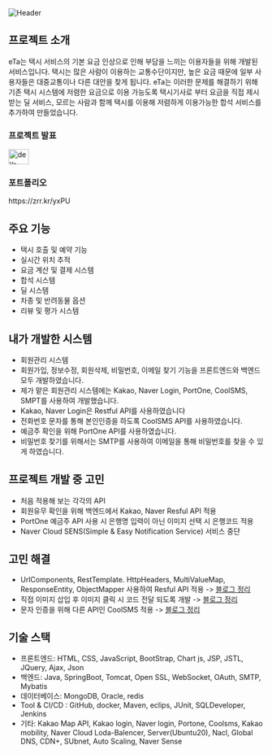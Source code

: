 
  <img src="https://capsule-render.vercel.app/api?type=soft&color=gradient&color1=F3E5AB&color2=ADD8E6&height=150&section=header&text=welcome👋👋&fontSize=50&animation=twinkling" alt="Header">


## 프로젝트 소개

eTa는 택시 서비스의 기본 요금 인상으로 인해 부담을 느끼는 이용자들을 위해 개발된 서비스입니다. 택시는 많은 사람이 이용하는 교통수단이지만, 높은 요금 때문에 일부 사용자들은 대중교통이나 다른 대안을 찾게 됩니다. eTa는 이러한 문제를 해결하기 위해 기존 택시 시스템에 저렴한 요금으로 이용 가능도록 택시기사로 부터 요금을 직접 제시받는 딜 서비스, 모르는 사람과 함께 택시를 이용해 저렴하게 이용가능한 합석 서비스를 추가하여 만들었습니다.

<h3 align="left">프로젝트 발표</h3>
<p align="left">
<a href="https://www.youtube.com/watch?v=zSIsiJlZb5U" target="_blank">
  <img align="center" src="https://raw.githubusercontent.com/rahuldkjain/github-profile-readme-generator/master/src/images/icons/Social/youtube.svg" alt="dev-kim" height="30" width="40" />
</a>

<h3>포트폴리오</h3>
https://zrr.kr/yxPU

## 주요 기능

- 택시 호출 및 예약 기능
- 실시간 위치 추적
- 요금 계산 및 결제 시스템
- 합석 시스템
- 딜 시스템
- 차종 및 반려동물 옵션
- 리뷰 및 평가 시스템

## 내가 개발한 시스템

- 회원관리 시스템
- 회원가입, 정보수정, 회원삭제, 비밀번호, 이메일 찾기 기능을 프론트엔드와 백엔드 모두 개발하였습니다. 
- 제가 맡은 회원관리 시스템에는 Kakao, Naver Login, PortOne, CoolSMS, SMPT를 사용하여 개발했습니다.
- Kakao, Naver Login은 Restful API를 사용하였습니다
- 전화번호 문자를 통해 본인인증을 하도록 CoolSMS API를 사용하였습니다.
- 예금주 확인을 위해 PortOne API를 사용하였습니다.
- 비밀번호 찾기를 위해서는 SMTP를 사용하여 이메일을 통해 비밀번호를 찾을 수 있게 하였습니다.

## 프로젝트 개발 중 고민

- 처음 적용해 보는 각각의 API
- 회원유무 확인을 위해  백엔드에서 Kakao, Naver Resful API 적용
- PortOne 예금주 API 사용 시 은행명 입력이 아닌 이미지 선택 시 은행코드 적용
- Naver Cloud SENS(Simple & Easy Notification Service) 서비스 중단

## 고민 해결

- UrlComponents, RestTemplate. HttpHeaders, MultiValueMap, ResponseEntity, ObjectMapper
  사용하여 Resful API 적용 -> [블로그 정리](https://zrr.kr/hgfl)
- 직접 이미지 삽입 후 이미지 클릭 시 코드 전달 되도록 개발 -> [블로그 정리](https://zrr.kr/93NG)
- 문자 인증을 위해 다른 API인 CoolSMS 적용 -> [블로그 정리](https://zrr.kr/Zotg)
  
## 기술 스택

- 프론트엔드: HTML, CSS, JavaScript, BootStrap, Chart js, JSP, JSTL, JQuery, Ajax, Json
- 백엔드: Java, SpringBoot, Tomcat, Open SSL, WebSocket, OAuth, SMTP, Mybatis
- 데이터베이스: MongoDB, Oracle, redis
- Tool & CI/CD : GitHub, docker, Maven, eclips, JUnit, SQLDeveloper, Jenkins
- 기타: Kakao Map API, Kakao login, Naver login, Portone, Coolsms, Kakao mobility, Naver Cloud
        Loda-Balencer, Server(Ubuntu20), Nacl, Global DNS, CDN+, SUbnet, Auto Scaling, Naver Sense
  


